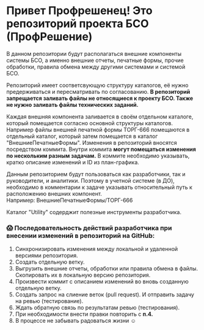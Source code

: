 # Привет Профрешенец! Это репозиторий проекта БСО (ПрофРешение)

В данном репозитории будут располагаться внешние компоненты системы БСО, а именно внешние отчеты, печатные формы, прочие обработки, правила обмена между другими системами и системой БСО.

Репозиторий имеет соответсвующую структуру каталогов, её нужно предерживаться и пересматривать по согласованию. **В репозиторий запрещается заливать файлы не относящиеся к проекту БСО. Также не нужно заливать файлы технических заданий.**

Каждая внешняя компонента заливается в своём отдельном каталоге, который помещается согласно основной структуры каталогов. Например файлы внешней печатной формы ТОРГ-666 помещаются в отдельный каталог, который затем помещается в каталог "ВнешниеПечатныеФормы". Изменения в репозиторий вносятся посредством коммита. Внутри коммита **могут помещаться изменения по нескольким разным задачам.** В коммите необходимо указывать, кратко описание изменений и ID из план-графика.

Данным репозиторием будут пользоваться как разработчики, так и руководители, и аналитики. Поэтому в учетной системе (в ДО), необходимо в комментарии к задаче указывать относительный путь к расположению внешних компонент.   
Например: ВнешниеПечатныеФормы/ТОРГ-666  

Каталог "Utility" содерджит полезные инструменты разработчика.

### :scream: Последовательность действий разработчика при внесении изменений в репозиторий на GitHub:
1. Синхронизировать изменения между локальной и удаленной версиями репозитория.
2. Создать отдельную ветку.
3. Выгрузить внешние отчеты, обработки или правила обмена в файлы. Скопировать их в локальную версию репозитория.
4. Произвести коммит с описанием изменений во вновь созданную отдельную ветку.
5. Создать запрос на слиение веток (pull request). И отправить задачу на ревью (тестирование).
6. Ждать обратную связь по результатам ревью (тестирования).
7. При необходимости внести правки повторить с **п.4.** 
8. В процессе не забывать радоваться жизни :relaxed:
